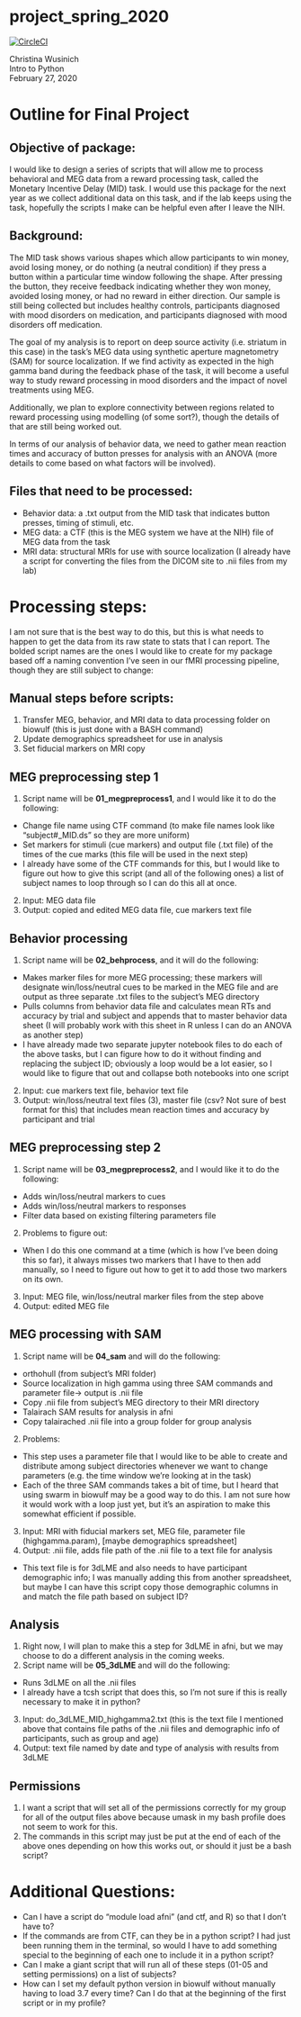 # project_spring_2020

[![CircleCI](https://circleci.com/gh/biof309/project_spring_2020/tree/master.svg?style=shield)](https://circleci.com/gh/biof309/project_spring_2020/tree/master)
  
Christina Wusinich  
Intro to Python  
February 27, 2020

# Outline for Final Project

## Objective of package:  
I would like to design a series of scripts that will allow me to process behavioral and MEG data from a reward processing task, called the Monetary Incentive Delay (MID) task. I would use this package for the next year as we collect additional data on this task, and if the lab keeps using the task, hopefully the scripts I make can be helpful even after I leave the NIH.

## Background:  
The MID task shows various shapes which allow participants to win money, avoid losing money, or do nothing (a neutral condition) if they press a button within a particular time window following the shape. After pressing the button, they receive feedback indicating whether they won money, avoided losing money, or had no reward in either direction. Our sample is still being collected but includes healthy controls, participants diagnosed with mood disorders on medication, and participants diagnosed with mood disorders off medication.

The goal of my analysis is to report on deep source activity (i.e. striatum in this case) in the task’s MEG data using synthetic aperture magnetometry (SAM) for source localization. If we find activity as expected in the high gamma band during the feedback phase of the task, it will become a useful way to study reward processing in mood disorders and the impact of novel treatments using MEG.

Additionally, we plan to explore connectivity between regions related to reward processing using modelling (of some sort?), though the details of that are still being worked out.

In terms of our analysis of behavior data, we need to gather mean reaction times and accuracy of button presses for analysis with an ANOVA (more details to come based on what factors will be involved).

## Files that need to be processed:  
-	Behavior data: a .txt output from the MID task that indicates button presses, timing of stimuli, etc.
-	MEG data: a CTF (this is the MEG system we have at the NIH) file of MEG data from the task
-	MRI data: structural MRIs for use with source localization (I already have a script for converting the files from the DICOM site to .nii files from my lab)

# Processing steps:  
I am not sure that is the best way to do this, but this is what needs to happen to get the data from its raw state to stats that I can report. The bolded script names are the ones I would like to create for my package based off a naming convention I’ve seen in our fMRI processing pipeline, though they are still subject to change:

## Manual steps before scripts:
1.	Transfer MEG, behavior, and MRI data to data processing folder on biowulf (this is just done with a BASH command)
2.	Update demographics spreadsheet for use in analysis
3.	Set fiducial markers on MRI copy

##	MEG preprocessing step 1
1.	Script name will be **01_megpreprocess1**, and I would like it to do the following:
-	 Change file name using CTF command (to make file names look like “subject#_MID.ds” so they are more uniform)
-	Set markers for stimuli (cue markers) and output file (.txt file) of the times of the cue marks (this file will be used in the next step)
-	I already have some of the CTF commands for this, but I would like to figure out how to give this script (and all of the following ones) a list of subject names to loop through so I can do this all at once.
2.	Input: MEG data file
3.	Output: copied and edited MEG data file, cue markers text file

##	Behavior processing
1.	Script name will be **02_behprocess**, and it will do the following:
-	Makes marker files for more MEG processing; these markers will designate win/loss/neutral cues to be marked in the MEG file and are output as three separate .txt files to the subject’s MEG directory
-	Pulls columns from behavior data file and calculates mean RTs and accuracy by trial and subject and appends that to master behavior data sheet (I will probably work with this sheet in R unless I can do an ANOVA as another step)
-	I have already made two separate jupyter notebook files to do each of the above tasks, but I can figure how to do it without finding and replacing the subject ID; obviously a loop would be a lot easier, so I would like to figure that out and collapse both notebooks into one script
2.	Input: cue markers text file, behavior text file
3.	Output: win/loss/neutral text files (3), master file (csv? Not sure of best format for this) that includes mean reaction times and accuracy by participant and trial

##	MEG preprocessing step 2
1.	Script name will be **03_megpreprocess2**, and I would like it to do the following:
-	Adds win/loss/neutral markers to cues
-	Adds win/loss/neutral markers to responses
-	Filter data based on existing filtering parameters file
2.	Problems to figure out:
-	When I do this one command at a time (which is how I’ve been doing this so far), it always misses two markers that I have to then add manually, so I need to figure out how to get it to add those two markers on its own.
3.	Input: MEG file, win/loss/neutral marker files from the step above
4.	Output: edited MEG file

##	MEG processing with SAM
1.	Script name will be **04_sam** and will do the following:
-	orthohull (from subject’s MRI folder)
-	Source localization in high gamma using three SAM commands and parameter file→ output is .nii file
-	Copy .nii file from subject’s MEG directory to their MRI directory
-	Talairach SAM results for analysis in afni
-	Copy talairached .nii file into a group folder for group analysis
2.	Problems:
-	This step uses a parameter file that I would like to be able to create and distribute among subject directories whenever we want to change parameters (e.g. the time window we’re looking at in the task)
-	Each of the three SAM commands takes a bit of time, but I heard that using swarm in biowulf may be a good way to do this. I am not sure how it would work with a loop just yet, but it’s an aspiration to make this somewhat efficient if possible.
3.	Input: MRI with fiducial markers set, MEG file, parameter file (highgamma.param), [maybe demographics spreadsheet]
4.	Output: .nii file, adds file path of the .nii file to a text file for analysis
-	This text file is for 3dLME and also needs to have participant demographic info; I was manually adding this from another spreadsheet, but maybe I can have this script copy those demographic columns in and match the file path based on subject ID?

##	Analysis
1.	Right now, I will plan to make this a step for 3dLME in afni, but we may choose to do a different analysis in the coming weeks.
2.	Script name will be **05_3dLME** and will do the following:
-	Runs 3dLME on all the .nii files
-	I already have a tcsh script that does this, so I’m not sure if this is really necessary to make it in python?
3.	Input: do_3dLME_MID_highgamma2.txt (this is the text file I mentioned above that contains file paths of the .nii files and demographic info of participants, such as group and age)
4.	Output: text file named by date and type of analysis with results from 3dLME

##	Permissions
1.	I want a script that will set all of the permissions correctly for my group for all of the output files above because umask in my bash profile does not seem to work for this.
2.	The commands in this script may just be put at the end of each of the above ones depending on how this works out, or should it just be a bash script?

# Additional Questions:  
-	Can I have a script do “module load afni” (and ctf, and R) so that I don’t have to?
-	If the commands are from CTF, can they be in a python script? I had just been running them in the terminal, so would I have to add something special to the beginning of each one to include it in a python script?
-	Can I make a giant script that will run all of these steps (01-05 and setting permissions) on a list of subjects?
-	How can I set my default python version in biowulf without manually having to load 3.7 every time? Can I do that at the beginning of the first script or in my profile?
